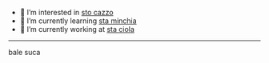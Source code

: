 - 👀 I’m interested in [sto cazzo]()
- 🌱 I’m currently learning [sta minchia]()
- 📖 I’m currently working at [sta ciola]()

--------------------------------------------

bale suca
